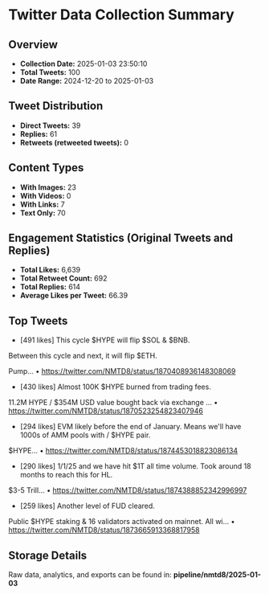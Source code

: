 # Twitter Data Collection Summary

## Overview
- **Collection Date:** 2025-01-03 23:50:10
- **Total Tweets:** 100
- **Date Range:** 2024-12-20 to 2025-01-03

## Tweet Distribution
- **Direct Tweets:** 39
- **Replies:** 61
- **Retweets (retweeted tweets):** 0

## Content Types
- **With Images:** 23
- **With Videos:** 0
- **With Links:** 7
- **Text Only:** 70

## Engagement Statistics (Original Tweets and Replies)
- **Total Likes:** 6,639
- **Total Retweet Count:** 692
- **Total Replies:** 614
- **Average Likes per Tweet:** 66.39

## Top Tweets
- [491 likes] This cycle $HYPE will flip $SOL &amp; $BNB. 

Between this cycle and next, it will flip $ETH. 

Pump...
  • https://twitter.com/NMTD8/status/1870408936148308069

- [430 likes] Almost 100K $HYPE burned from trading fees. 

11.2M HYPE / $354M USD value bought back via exchange ...
  • https://twitter.com/NMTD8/status/1870523254823407946

- [294 likes] EVM likely before the end of January. 
Means we'll have 1000s of AMM pools with / $HYPE pair.

$HYPE...
  • https://twitter.com/NMTD8/status/1874453018823086134

- [290 likes] 1/1/25 and we have hit $1T all time volume. Took around 18 months to reach this for HL. 

$3-5 Trill...
  • https://twitter.com/NMTD8/status/1874388852342996997

- [259 likes] Another level of FUD cleared.

Public $HYPE staking &amp; 16 validators activated on mainnet. All wi...
  • https://twitter.com/NMTD8/status/1873665913368817958

## Storage Details
Raw data, analytics, and exports can be found in:
**pipeline/nmtd8/2025-01-03**
